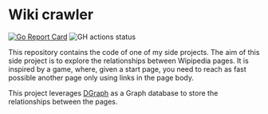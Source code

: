 # Wiki crawler

[![Go Report Card](https://goreportcard.com/badge/github.com/goujonbe/wiki-crawler)](https://goreportcard.com/report/github.com/goujonbe/wiki-crawler) ![GH actions status](https://github.com/actions/hello-world/workflows/.github/workflows/ci.yaml/badge.svg)

This repository contains the code of one of my side projects. The aim of this side project is to explore the relationships between Wipipedia pages. It is inspired by a game, where, given a start page, you need to reach as fast possible another page only using links in the page body.

This project leverages [DGraph](https://dgraph.io/) as a Graph database to store the relationships between the pages.
